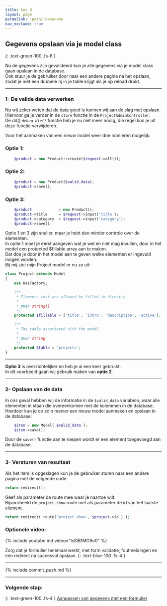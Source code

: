 ```yaml
---
title: Les 8
layout: page
permalink: :path/:basename
nav_exclude: true
---
```


## Gegevens opslaan via je model class
{: .text-green-100 .fs-6 }

Nu de gegevens zijn gevalideerd kun je alle gegevens via je model class gaan opslaan in de database.  
Ook stuur je de gebruiker door naar een andere pagina na het opslaan, zodat je niet een dubbele rij in je table krijgt als je op reload drukt.

---
### 1- De valide data verwerken
Nu wij zeker weten dat de data goed is kunnen wij aan de slag met opslaan.  
Hiervoor ga je verder in de `store` functie in de `ProjectAdminController`.  
De dd() _`debug die()`_ functie heb je nu niet meer nodig, die regel kun je uit deze functie verwijderen.

Voor het aanmaken van een nieuw model weer drie manieren mogelijk:
### Optie 1:
```php
    $product = new Product::create($request->all());
```
### Optie 2:
```php
    $product = new Product($valid_data);
    $product->save();
```
### Optie 3:
```php
    $product            = new Product();
    $product->title     = $request->input('title');
    $product->category  = $request->input('category');
    $product->save();
```

Optie 1 en 3 zijn sneller, maar je hebt dan minder controle over de elementen.  
In optie 1 moet je eerst aangeven wat je wel en niet mag invullen, door in het model een protected $fillable array aan te maken.  
Dat doe je door in het model aan te geven welke elementen er ingevuld mogen worden.  
Bij mij ziet mijn Project model er nu zo uit:
```php
class Project extends Model
{
    use HasFactory;

    /**
     * Elements that are allowed be filled in directly
     *
     * @var string[]
     */
    protected $fillable = ['title', 'intro', 'description', 'active'];

    /**
     * The table associated with the model.
     *
     * @var string
     */
    protected $table = 'projects';
}

```

---
**Optie 3** is overzichtelijker en heb je al een keer gebruikt.   
In dit voorbeeld gaan wij gebruik maken van **optie 2**.    

---
### 2- Opslaan van de data
In ons geval hebben wij de informatie in de `$valid_data` variabele, waar alle elementen in staan die overeenkomen met de kolommen in de database.  
Hierdoor kun je op zo'n manier een nieuw model aanmaken en opslaan in de database:
```php
    $item = new Model( $valid_data );
    $item->save();
```
Door de `save()` functie aan te roepen wordt er een element toegevoegd aan de database. 

---
### 3- Versturen van resultaat
Als het item is opgeslagen kun je de gebruiker sturen naar een andere pagina met de volgende code:
```php
return redirect();
```
Geef als parameter de route mee waar je naartoe wilt.  
Bijvoorbeeld de `project.show` route met als parameter de id van het laatste element.
```php
return redirect( route('project.show', $project->id ) );
```


### Optionele video:

{% include youtube.md video="lsSiB1MG9o0" %}

Zorg dat je formulier helemaal werkt, met form validatie, foutmeldingen en een redirect na succesvol opslaan.
{: .text-blue-100 .fs-4 }

---

{% include commit_push.md %}

---
### Volgende stap:
{: .text-green-100 .fs-4 }
[Aanpassen van gegevens met een formulier](form-edit)
